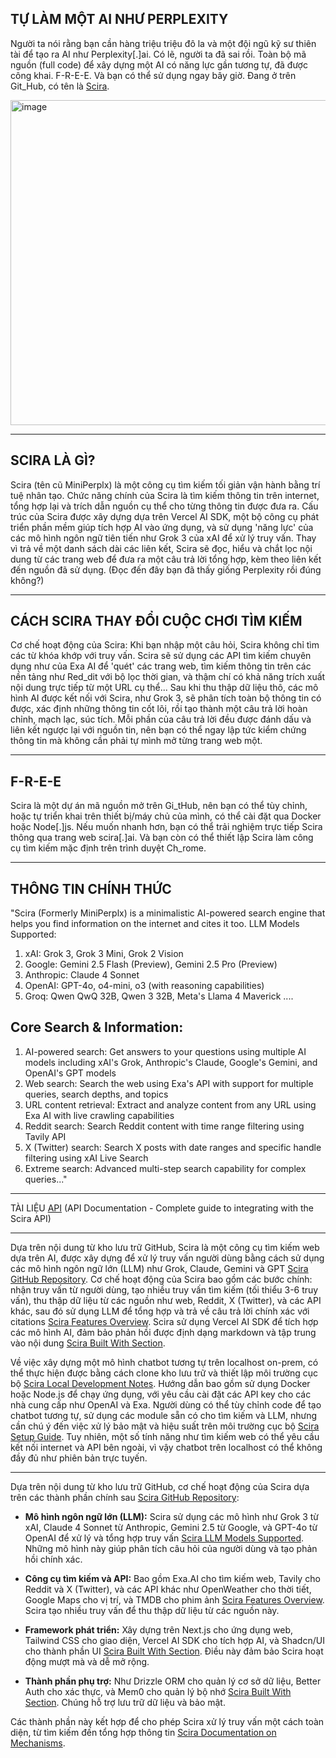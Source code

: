 ## TỰ LÀM MỘT AI NHƯ PERPLEXITY
Người ta nói rằng bạn cần hàng triệu triệu đô la và một đội ngũ kỹ sư thiên tài để tạo ra AI như Perplexity[.]ai.
Có lẽ, người ta đã sai rồi. 
Toàn bộ mã nguồn (full code) để xây dựng một AI có năng lực gần tương tự, đã được công khai. F-R-E-E. Và bạn có thể sử dụng ngay bây giờ.
Đang ở trên Git_Hub, có tên là [Scira](https://github.com/zaidmukaddam/scira). 

<img width="960" height="520" alt="image" src="https://github.com/user-attachments/assets/671039db-839f-41d9-9e6e-e4e6e784428e" />

__________
## SCIRA LÀ GÌ?
Scira (tên cũ MiniPerplx) là một công cụ tìm kiếm tối giản vận hành bằng trí tuệ nhân tạo. Chức năng chính của Scira là tìm kiếm thông tin trên internet, tổng hợp lại và trích dẫn nguồn cụ thể cho từng thông tin được đưa ra. 
Cấu trúc của Scira được xây dựng dựa trên Vercel AI SDK, một bộ công cụ phát triển phần mềm giúp tích hợp AI vào ứng dụng, và sử dụng 'năng lực' của các mô hình ngôn ngữ tiên tiến như Grok 3 của xAI để xử lý truy vấn. 
Thay vì trả về một danh sách dài các liên kết, Scira sẽ đọc, hiểu và chắt lọc nội dung từ các trang web để đưa ra một câu trả lời tổng hợp, kèm theo liên kết đến nguồn đã sử dụng.
(Đọc đến đây bạn đã thấy giống Perplexity rồi đúng không?)
__________
## CÁCH SCIRA THAY ĐỔI CUỘC CHƠI TÌM KIẾM
Cơ chế hoạt động của Scira: 
Khi bạn nhập một câu hỏi, Scira không chỉ tìm các từ khóa khớp với truy vấn. Scira sẽ sử dụng các API tìm kiếm chuyên dụng như của Exa AI để 'quét' các trang web, tìm kiếm thông tin trên các nền tảng như Red_dit với bộ lọc thời gian, và thậm chí có khả năng trích xuất nội dung trực tiếp từ một URL cụ thể...
Sau khi thu thập dữ liệu thô, các mô hình AI được kết nối với Scira, như Grok 3, sẽ phân tích toàn bộ thông tin có được, xác định những thông tin cốt lõi, rồi tạo thành một câu trả lời hoàn chỉnh, mạch lạc, súc tích.
Mỗi phần của câu trả lời đều được đánh dấu và liên kết ngược lại với nguồn tin, nên bạn có thể ngay lập tức kiểm chứng thông tin mà không cần phải tự mình mở từng trang web một. 
__________
## F-R-E-E
Scira là một dự án mã nguồn mở trên Gi_tHub, nên bạn có thể tùy chỉnh, hoặc tự triển khai trên thiết bị/máy chủ của mình, có thể cài đặt qua Docker hoặc Node[.]js.
Nếu muốn nhanh hơn, bạn có thể trải nghiệm trực tiếp Scira thông qua trang web scira[.]ai. Và bạn còn có thể thiết lập Scira làm công cụ tìm kiếm mặc định trên trình duyệt Ch_rome. 
__________
## THÔNG TIN CHÍNH THỨC
"Scira (Formerly MiniPerplx) is a minimalistic AI-powered search engine that helps you find information on the internet and cites it too.
LLM Models Supported:
1. xAI: Grok 3, Grok 3 Mini, Grok 2 Vision
2. Google: Gemini 2.5 Flash (Preview), Gemini 2.5 Pro (Preview)
3. Anthropic: Claude 4 Sonnet
4. OpenAI: GPT-4o, o4-mini, o3 (with reasoning capabilities)
5. Groq: Qwen QwQ 32B, Qwen 3 32B, Meta's Llama 4 Maverick
....
## Core Search & Information:
1. AI-powered search: Get answers to your questions using multiple AI models including xAI's Grok, Anthropic's Claude, Google's Gemini, and OpenAI's GPT models
2. Web search: Search the web using Exa's API with support for multiple queries, search depths, and topics
3. URL content retrieval: Extract and analyze content from any URL using Exa AI with live crawling capabilities
4. Reddit search: Search Reddit content with time range filtering using Tavily API
5. X (Twitter) search: Search X posts with date ranges and specific handle filtering using xAI Live Search
6. Extreme search: Advanced multi-step search capability for complex queries..."
__________

TÀI LIỆU [API](https://api.scira.ai/docs) (API Documentation - Complete guide to integrating with the Scira API)

---
Dựa trên nội dung từ kho lưu trữ GitHub, Scira là một công cụ tìm kiếm web dựa trên AI, được xây dựng để xử lý truy vấn người dùng bằng cách sử dụng các mô hình ngôn ngữ lớn (LLM) như Grok, Claude, Gemini và GPT [Scira GitHub Repository](https://github.com/zaidmukaddam/scira). Cơ chế hoạt động của Scira bao gồm các bước chính: nhận truy vấn từ người dùng, tạo nhiều truy vấn tìm kiếm (tối thiểu 3-6 truy vấn), thu thập dữ liệu từ các nguồn như web, Reddit, X (Twitter), và các API khác, sau đó sử dụng LLM để tổng hợp và trả về câu trả lời chính xác với citations [Scira Features Overview](https://github.com/zaidmukaddam/scira/blob/main/README.md). Scira sử dụng Vercel AI SDK để tích hợp các mô hình AI, đảm bảo phản hồi được định dạng markdown và tập trung vào nội dung [Scira Built With Section](https://github.com/zaidmukaddam/scira#built-with).

Về việc xây dựng một mô hình chatbot tương tự trên localhost on-prem, có thể thực hiện được bằng cách clone kho lưu trữ và thiết lập môi trường cục bộ [Scira Local Development Notes](https://github.com/zaidmukaddam/scira/blob/main/docs/local-dev.md). Hướng dẫn bao gồm sử dụng Docker hoặc Node.js để chạy ứng dụng, với yêu cầu cài đặt các API key cho các nhà cung cấp như OpenAI và Exa. Người dùng có thể tùy chỉnh code để tạo chatbot tương tự, sử dụng các module sẵn có cho tìm kiếm và LLM, nhưng cần chú ý đến việc xử lý bảo mật và hiệu suất trên môi trường cục bộ [Scira Setup Guide](https://github.com/zaidmukaddam/scira/blob/main/docs/setup.md). Tuy nhiên, một số tính năng như tìm kiếm web có thể yêu cầu kết nối internet và API bên ngoài, vì vậy chatbot trên localhost có thể không đầy đủ như phiên bản trực tuyến.

---
Dựa trên nội dung từ kho lưu trữ GitHub, cơ chế hoạt động của Scira dựa trên các thành phần chính sau [Scira GitHub Repository](https://github.com/zaidmukaddam/scira):

- **Mô hình ngôn ngữ lớn (LLM):** Scira sử dụng các mô hình như Grok 3 từ xAI, Claude 4 Sonnet từ Anthropic, Gemini 2.5 từ Google, và GPT-4o từ OpenAI để xử lý và tổng hợp truy vấn [Scira LLM Models Supported](https://github.com/zaidmukaddam/scira#llm-models-supported). Những mô hình này giúp phân tích câu hỏi của người dùng và tạo phản hồi chính xác.

- **Công cụ tìm kiếm và API:** Bao gồm Exa.AI cho tìm kiếm web, Tavily cho Reddit và X (Twitter), và các API khác như OpenWeather cho thời tiết, Google Maps cho vị trí, và TMDB cho phim ảnh [Scira Features Overview](https://github.com/zaidmukaddam/scira#features). Scira tạo nhiều truy vấn để thu thập dữ liệu từ các nguồn này.

- **Framework phát triển:** Xây dựng trên Next.js cho ứng dụng web, Tailwind CSS cho giao diện, Vercel AI SDK cho tích hợp AI, và Shadcn/UI cho thành phần UI [Scira Built With Section](https://github.com/zaidmukaddam/scira#built-with). Điều này đảm bảo Scira hoạt động mượt mà và dễ mở rộng.

- **Thành phần phụ trợ:** Như Drizzle ORM cho quản lý cơ sở dữ liệu, Better Auth cho xác thực, và Mem0 cho quản lý bộ nhớ [Scira Built With Section](https://github.com/zaidmukaddam/scira#built-with). Chúng hỗ trợ lưu trữ dữ liệu và bảo mật.

Các thành phần này kết hợp để cho phép Scira xử lý truy vấn một cách toàn diện, từ tìm kiếm đến tổng hợp thông tin [Scira Documentation on Mechanisms](https://github.com/zaidmukaddam/scira/wiki/mechanisms).
